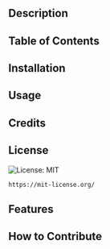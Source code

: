 # 

  ## Description
  
  
  
  ## Table of Contents
  
  
  
  ## Installation
  
  
  
  ## Usage
  
  
  
  ## Credits
  
  
  
  ## License
  
  ![License: MIT](https://img.shields.io/badge/License-MIT-yellow.svg)
    
    https://mit-license.org/
  
  ## Features
  
  
  
  ## How to Contribute
  
  

